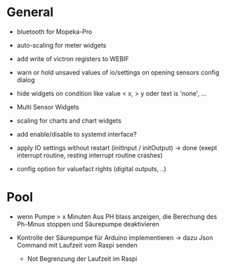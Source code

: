 
# General

- bluetooth for Mopeka-Pro
- auto-scaling for meter widgets

- add write of victron registers to WEBIF
- warn or hold unsaved values of io/settings on opening sensors config dialog
- hide widgets on condition like value < x, > y oder text is 'none', ...
- Multi Sensor Widgets

- scaling for charts and chart widgets
- add enable/disable to systemd interface?

- apply IO settings without restart (initInput / initOutput)
    -> done (exept interrupt routine, resting interrupt routine crashes)

- config option for valuefact rights (digital outputs, ..)

# Pool

- wenn Pumpe > x Minuten Aus PH blass anzeigen,
  die Berechung des Ph-Minus stoppen und Säurepumpe deaktivieren

- Kontrolle der Säurepumpe für Arduino implementieren
  -> dazu Json Command mit Laufzeit vom Raspi senden
  - Not Begrenzung der Laufzeit im Raspi
